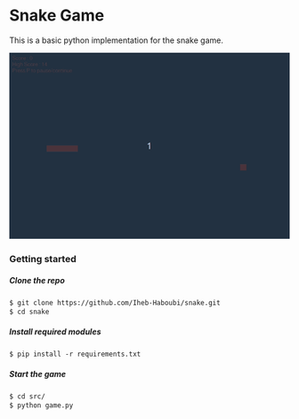 # Snake Game

This is a basic python implementation for the snake game.

![test](assets/snake.gif)

### Getting started

##### Clone the repo

```
$ git clone https://github.com/Iheb-Haboubi/snake.git
$ cd snake
```

##### Install required modules

```
$ pip install -r requirements.txt
```

##### Start the game

```
$ cd src/
$ python game.py
```
